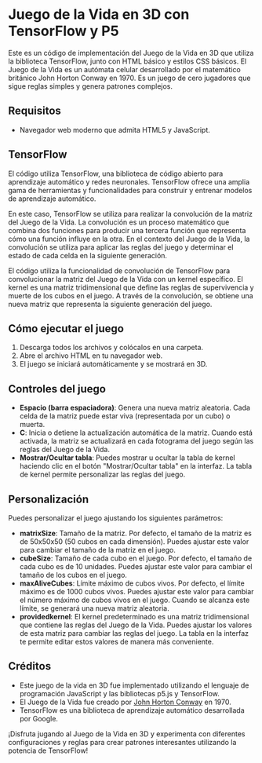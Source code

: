 # Juego de la Vida en 3D con TensorFlow y P5

Este es un código de implementación del Juego de la Vida en 3D que utiliza la biblioteca TensorFlow, junto con HTML básico y estilos CSS básicos. El Juego de la Vida es un autómata celular desarrollado por el matemático británico John Horton Conway en 1970. Es un juego de cero jugadores que sigue reglas simples y genera patrones complejos.

## Requisitos

- Navegador web moderno que admita HTML5 y JavaScript.

## TensorFlow

El código utiliza TensorFlow, una biblioteca de código abierto para aprendizaje automático y redes neuronales. TensorFlow ofrece una amplia gama de herramientas y funcionalidades para construir y entrenar modelos de aprendizaje automático.

En este caso, TensorFlow se utiliza para realizar la convolución de la matriz del Juego de la Vida. La convolución es un proceso matemático que combina dos funciones para producir una tercera función que representa cómo una función influye en la otra. En el contexto del Juego de la Vida, la convolución se utiliza para aplicar las reglas del juego y determinar el estado de cada celda en la siguiente generación.

El código utiliza la funcionalidad de convolución de TensorFlow para convolucionar la matriz del Juego de la Vida con un kernel específico. El kernel es una matriz tridimensional que define las reglas de supervivencia y muerte de los cubos en el juego. A través de la convolución, se obtiene una nueva matriz que representa la siguiente generación del juego.

## Cómo ejecutar el juego

1. Descarga todos los archivos y colócalos en una carpeta.
2. Abre el archivo HTML en tu navegador web.
3. El juego se iniciará automáticamente y se mostrará en 3D.

## Controles del juego

- **Espacio (barra espaciadora)**: Genera una nueva matriz aleatoria. Cada celda de la matriz puede estar viva (representada por un cubo) o muerta.
- **C**: Inicia o detiene la actualización automática de la matriz. Cuando está activada, la matriz se actualizará en cada fotograma del juego según las reglas del Juego de la Vida.
- **Mostrar/Ocultar tabla**: Puedes mostrar u ocultar la tabla de kernel haciendo clic en el botón "Mostrar/Ocultar tabla" en la interfaz. La tabla de kernel permite personalizar las reglas del juego.

## Personalización

Puedes personalizar el juego ajustando los siguientes parámetros:

- **matrixSize**: Tamaño de la matriz. Por defecto, el tamaño de la matriz es de 50x50x50 (50 cubos en cada dimensión). Puedes ajustar este valor para cambiar el tamaño de la matriz en el juego.
- **cubeSize**: Tamaño de cada cubo en el juego. Por defecto, el tamaño de cada cubo es de 10 unidades. Puedes ajustar este valor para cambiar el tamaño de los cubos en el juego.
- **maxAliveCubes**: Límite máximo de cubos vivos. Por defecto, el límite máximo es de 1000 cubos vivos. Puedes ajustar este valor para cambiar el número máximo de cubos vivos en el juego. Cuando se alcanza este límite, se generará una nueva matriz aleatoria.
- **providedkernel**: El kernel predeterminado es una matriz tridimensional que contiene las reglas del Juego de la Vida. Puedes ajustar los valores de esta matriz para cambiar las reglas del juego. La tabla en la interfaz te permite editar estos valores de manera más conveniente.

## Créditos

- Este juego de la vida en 3D fue implementado utilizando el lenguaje de programación JavaScript y las bibliotecas p5.js y TensorFlow.
- El Juego de la Vida fue creado por [John Horton Conway](https://en.wikipedia.org/wiki/John_Horton_Conway) en 1970.
- TensorFlow es una biblioteca de aprendizaje automático desarrollada por Google.

¡Disfruta jugando al Juego de la Vida en 3D y experimenta con diferentes configuraciones y reglas para crear patrones interesantes utilizando la potencia de TensorFlow!
